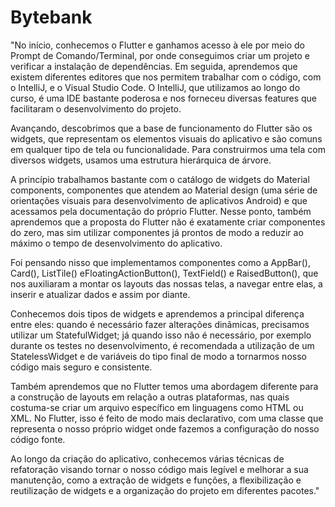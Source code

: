 # Bytebank

"No início, conhecemos o Flutter e ganhamos acesso à ele por meio do Prompt de Comando/Terminal, por onde conseguimos criar um projeto e verificar a instalação de dependências. Em seguida, aprendemos que existem diferentes editores que nos permitem trabalhar com o código, com o IntelliJ, e o Visual Studio Code. O IntelliJ, que utilizamos ao longo do curso, é uma IDE bastante poderosa e nos forneceu diversas features que facilitaram o desenvolvimento do projeto.

Avançando, descobrimos que a base de funcionamento do Flutter são os widgets, que representam os elementos visuais do aplicativo e são comuns em qualquer tipo de tela ou funcionalidade. Para construirmos uma tela com diversos widgets, usamos uma estrutura hierárquica de árvore.

A princípio trabalhamos bastante com o catálogo de widgets do Material components, componentes que atendem ao Material design (uma série de orientações visuais para desenvolvimento de aplicativos Android) e que acessamos pela documentação do próprio Flutter. Nesse ponto, também aprendemos que a proposta do Flutter não é exatamente criar componentes do zero, mas sim utilizar componentes já prontos de modo a reduzir ao máximo o tempo de desenvolvimento do aplicativo.

Foi pensando nisso que implementamos componentes como a AppBar(), Card(), ListTile() eFloatingActionButton(), TextField() e RaisedButton(), que nos auxiliaram a montar os layouts das nossas telas, a navegar entre elas, a inserir e atualizar dados e assim por diante.

Conhecemos dois tipos de widgets e aprendemos a principal diferença entre eles: quando é necessário fazer alterações dinãmicas, precisamos utilizar um StatefulWidget; já quando isso não é necessário, por exemplo durante os testes no desenvolvimento, é recomendada a utilização de um StatelessWidget e de variáveis do tipo final de modo a tornarmos nosso código mais seguro e consistente.

Também aprendemos que no Flutter temos uma abordagem diferente para a construção de layouts em relação a outras plataformas, nas quais costuma-se criar um arquivo específico em linguagens como HTML ou XML. No Flutter, isso é feito de modo mais declarativo, com uma classe que representa o nosso próprio widget onde fazemos a configuração do nosso código fonte.

Ao longo da criação do aplicativo, conhecemos várias técnicas de refatoração visando tornar o nosso código mais legível e melhorar a sua manutenção, como a extração de widgets e funções, a flexibilização e reutilização de widgets e a organização do projeto em diferentes pacotes."


